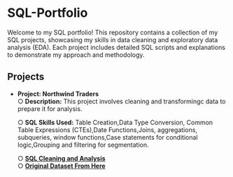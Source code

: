 # SQL-Portfolio
Welcome to my SQL portfolio! This repository contains a collection of my SQL projects, showcasing my skills in data cleaning and exploratory data analysis (EDA). Each project includes detailed SQL scripts and explanations to demonstrate my approach and methodology.

## Projects

- **Project: Northwind Traders**    
  ○ **Description:** This project involves cleaning and transformingc data to prepare it for analysis.
     
  ○ **SQL Skills Used:** Table Creation,Data Type Conversion, Common Table Expressions (CTEs),Date Functions,Joins, aggregations, subqueries, window functions,Case statements 
      for conditional logic,Grouping and filtering for segmentation.
     
  ○ **[SQL Cleaning and Analysis]([./northwind/](https://github.com/RENOYEGON/SQL-Portfolio/tree/main/Northwind))**    
  ○ **[Original Dataset From Here ](https://example.com)**

